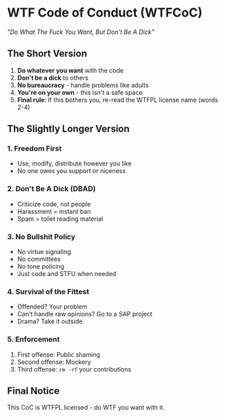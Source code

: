 # WTF Code of Conduct (WTFCoC)
*"Do What The Fuck You Want, But Don't Be A Dick"*

## The Short Version
1. **Do whatever you want** with the code
2. **Don't be a dick** to others
3. **No bureaucracy** - handle problems like adults
4. **You're on your own** - this isn't a safe space
5. **Final rule**: If this bothers you, re-read the WTFPL license name (words 2-4)

## The Slightly Longer Version

### 1. Freedom First
- Use, modify, distribute however you like
- No one owes you support or niceness

### 2. Don't Be A Dick (DBAD)
- Criticize code, not people
- Harassment = instant ban
- Spam = toilet reading material

### 3. No Bullshit Policy
- No virtue signaling
- No committees
- No tone policing
- Just code and STFU when needed

### 4. Survival of the Fittest
- Offended? Your problem
- Can't handle raw opinions? Go to a SAP project
- Drama? Take it outside

### 5. Enforcement
1. First offense: Public shaming
2. Second offense: Mockery
3. Third offense: `rm -rf` your contributions

## Final Notice
This CoC is WTFPL licensed - do WTF you want with it.
